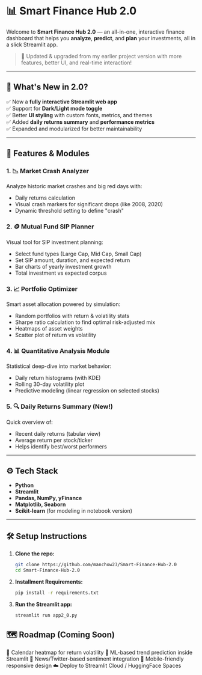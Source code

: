# 📊 Smart Finance Hub 2.0

Welcome to **Smart Finance Hub 2.0** — an all-in-one, interactive finance dashboard that helps you **analyze**, **predict**, and **plan** your investments, all in a slick Streamlit app.

> 🔁 Updated & upgraded from my earlier project version with more features, better UI, and real-time interaction!

---

## 🚀 What's New in 2.0?

✅ Now a **fully interactive Streamlit web app**  
✅ Support for **Dark/Light mode toggle**  
✅ Better **UI styling** with custom fonts, metrics, and themes  
✅ Added **daily returns summary** and **performance metrics**  
✅ Expanded and modularized for better maintainability

---

## 🧩 Features & Modules

### 1. 📉 Market Crash Analyzer
Analyze historic market crashes and big red days with:
- Daily returns calculation
- Visual crash markers for significant drops (like 2008, 2020)
- Dynamic threshold setting to define "crash"

### 2. 🪙 Mutual Fund SIP Planner
Visual tool for SIP investment planning:
- Select fund types (Large Cap, Mid Cap, Small Cap)
- Set SIP amount, duration, and expected return
- Bar charts of yearly investment growth
- Total investment vs expected corpus

### 3. 📈 Portfolio Optimizer
Smart asset allocation powered by simulation:
- Random portfolios with return & volatility stats
- Sharpe ratio calculation to find optimal risk-adjusted mix
- Heatmaps of asset weights
- Scatter plot of return vs volatility

### 4. 📊 Quantitative Analysis Module
Statistical deep-dive into market behavior:
- Daily return histograms (with KDE)
- Rolling 30-day volatility plot
- Predictive modeling (linear regression on selected stocks)

### 5. 🔍 Daily Returns Summary (New!)
Quick overview of:
- Recent daily returns (tabular view)
- Average return per stock/ticker
- Helps identify best/worst performers

---

## ⚙️ Tech Stack

- **Python**
- **Streamlit**
- **Pandas, NumPy, yFinance**
- **Matplotlib, Seaborn**
- **Scikit-learn** (for modeling in notebook version)

---

## 🛠️ Setup Instructions

1. **Clone the repo:**
   ```bash
   git clone https://github.com/manchow23/Smart-Finance-Hub-2.0
   cd Smart-Finance-Hub-2.0

2. **Installment Requirements:**
    ```bash
    pip install -r requirements.txt

3. **Run the Streamlit app:**
    ```bash
    streamlit run app2_0.py

## 🗺️ Roadmap (Coming Soon)
📅 Calendar heatmap for return volatility
🤖 ML-based trend prediction inside Streamlit
📰 News/Twitter-based sentiment integration
📲 Mobile-friendly responsive design
☁️ Deploy to Streamlit Cloud / HuggingFace Spaces


